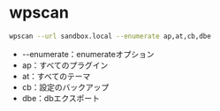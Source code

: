 # wpscan

```bash
wpscan --url sandbox.local --enumerate ap,at,cb,dbe
```

* --enumerate：enumerateオプション
* ap：すべてのプラグイン
* at：すべてのテーマ
* cb：設定のバックアップ
* dbe：dbエクスポート


